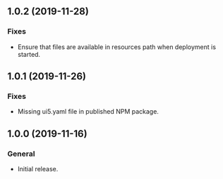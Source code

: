 ## 1.0.2 (2019-11-28)

### Fixes
- Ensure that files are available in resources path when deployment is started.

## 1.0.1 (2019-11-26)

### Fixes
- Missing ui5.yaml file in published NPM package. 

## 1.0.0 (2019-11-16)

### General
- Initial release.